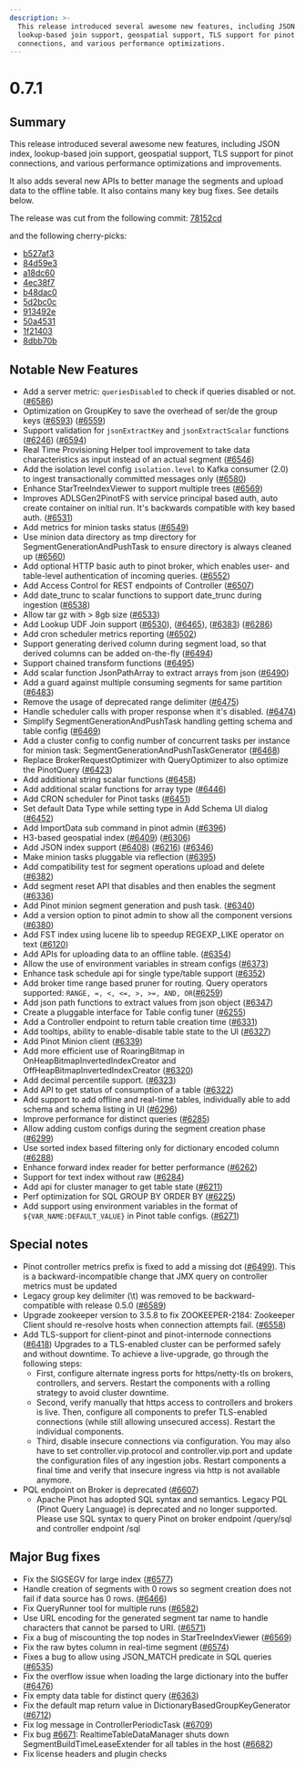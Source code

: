 ```yaml
---
description: >-
  This release introduced several awesome new features, including JSON index,
  lookup-based join support, geospatial support, TLS support for pinot
  connections, and various performance optimizations.
---
```


# 0.7.1

## Summary

This release introduced several awesome new features, including JSON index, lookup-based join support, geospatial support, TLS support for pinot connections, and various performance optimizations and improvements.

It also adds several new APIs to better manage the segments and upload data to the offline table. It also contains many key bug fixes. See details below.

The release was cut from the following commit: [78152cd](https://github.com/apache/pinot/commit/78152cdb2892cf8c2df5b8a4d04e2aa897333487)

and the following cherry-picks:

* [b527af3](https://github.com/apache/pinot/commit/b527af353e78f26d0c4388cab89e4fe18d5290f6)
* [84d59e3](https://github.com/apache/pinot/commit/84d59e3ba27a3cdf0eaecbfe0eeec9b47060a2e3)
* [a18dc60](https://github.com/apache/pinot/commit/a18dc60dca09bd2a1d33a8bc6b787d7ceb8e1749)
* [4ec38f7](https://github.com/apache/pinot/commit/4ec38f79315d4017e5e2ac45e8989fa7fc4584fa)
* [b48dac0](https://github.com/apache/pinot/commit/b48dac07dfce0769ad4acf1a643f3e9aba53e18b)
* [5d2bc0c](https://github.com/apache/pinot/commit/5d2bc0c6d83825e152d30fb4774464fabf3b3e8b)
* [913492e](https://github.com/apache/pinot/commit/913492e443d71d758f0b88b17cb144b5a5a5fb57)
* [50a4531](https://github.com/apache/pinot/commit/50a4531b33475327bc9fe3c0199e7003f0a4c882)
* [1f21403](https://github.com/apache/pinot/commit/1f21403a29a40c751fceb2211437a1e27c58b5e1)
* [8dbb70b](https://github.com/apache/pinot/commit/8dbb70ba08daf90f5e9067fcec545203ffefe215)

## Notable New Features

* Add a server metric: `queriesDisabled` to check if queries disabled or not. ([#6586](https://github.com/apache/pinot/pull/6586))
* Optimization on GroupKey to save the overhead of ser/de the group keys ([#6593](https://github.com/apache/pinot/pull/6593)) ([#6559](https://github.com/apache/pinot/pull6559))
* Support validation for `jsonExtractKey` and `jsonExtractScalar` functions ([#6246](https://github.com/apache/pinot/pull/6246)) ([#6594](https://github.com/apache/pinot/pull/6594))
* Real Time Provisioning Helper tool improvement to take data characteristics as input instead of an actual segment ([#6546](https://github.com/apache/pinot/pull/6546))
* Add the isolation level config `isolation.level` to Kafka consumer (2.0) to ingest transactionally committed messages only ([#6580](https://github.com/apache/pinot/pull/6580))
* Enhance StarTreeIndexViewer to support multiple trees ([#6569](https://github.com/apache/pinot/pull/6569))
* Improves ADLSGen2PinotFS with service principal based auth, auto create container on initial run. It's backwards compatible with key based auth. ([#6531](https://github.com/apache/pinot/pull/6531))
* Add metrics for minion tasks status ([#6549](https://github.com/apache/pinot/pull/6549))
* Use minion data directory as tmp directory for SegmentGenerationAndPushTask to ensure directory is always cleaned up ([#6560](https://github.com/apache/pinot/pull/6560))
* Add optional HTTP basic auth to pinot broker, which enables user- and table-level authentication of incoming queries. ([#6552](https://github.com/apache/pinot/pull/6552))
* Add Access Control for REST endpoints of Controller ([#6507](https://github.com/apache/pinot/pull/6507))
* Add date\_trunc to scalar functions to support date\_trunc during ingestion ([#6538](https://github.com/apache/pinot/pull/6538))
* Allow tar gz with > 8gb size ([#6533](https://github.com/apache/pinot/pull/6533))
* Add Lookup UDF Join support ([#6530](https://github.com/apache/pinot/pull/6530)), ([#6465](https://github.com/apache/pinot/pull/6465)), ([#6383](https://github.com/apache/pinot/pull/6383)) ([#6286](https://github.com/apache/pinot/pull/6286))
* Add cron scheduler metrics reporting ([#6502](https://github.com/apache/pinot/pull/6502))
* Support generating derived column during segment load, so that derived columns can be added on-the-fly ([#6494](https://github.com/apache/pinot/pull/6494))
* Support chained transform functions ([#6495](https://github.com/apache/pinot/pull/6495))
* Add scalar function JsonPathArray to extract arrays from json ([#6490](https://github.com/apache/pinot/pull/6490))
* Add a guard against multiple consuming segments for same partition ([#6483](https://github.com/apache/pinot/pull/6483))
* Remove the usage of deprecated range delimiter ([#6475](https://github.com/apache/pinot/pull/))
* Handle scheduler calls with proper response when it's disabled. ([#6474](https://github.com/apache/pinot/pull/6474))
* Simplify SegmentGenerationAndPushTask handling getting schema and table config ([#6469](https://github.com/apache/pinot/pull/6469))
* Add a cluster config to config number of concurrent tasks per instance for minion task: SegmentGenerationAndPushTaskGenerator ([#6468](https://github.com/apache/pinot/pull/6468))
* Replace BrokerRequestOptimizer with QueryOptimizer to also optimize the PinotQuery ([#6423](https://github.com/apache/pinot/pull/6423))
* Add additional string scalar functions ([#6458](https://github.com/apache/pinot/pull/6458))
* Add additional scalar functions for array type ([#6446](https://github.com/apache/pinot/pull/6446))
* Add CRON scheduler for Pinot tasks ([#6451](https://github.com/apache/pinot/pull/6451))
* Set default Data Type while setting type in Add Schema UI dialog ([#6452](https://github.com/apache/pinot/pull/6452))
* Add ImportData sub command in pinot admin ([#6396](https://github.com/apache/pinot/pull/6396))
* H3-based geospatial index ([#6409](https://github.com/apache/pinot/pull/6409)) ([#6306](https://github.com/apache/pinot/pull/6306))
* Add JSON index support ([#6408](https://github.com/apache/pinot/pull/6408)) ([#6216](https://github.com/apache/pinot/pull/6216)) ([#6346](https://github.com/apache/pinot/pull/6346))
* Make minion tasks pluggable via reflection ([#6395](https://github.com/apache/pinot/pull/6395))
* Add compatibility test for segment operations upload and delete ([#6382](https://github.com/apache/pinot/pull/6382))
* Add segment reset API that disables and then enables the segment ([#6336](https://github.com/apache/pinot/pull/6336))
* Add Pinot minion segment generation and push task. ([#6340](https://github.com/apache/pinot/pull/6340))
* Add a version option to pinot admin to show all the component versions ([#6380](https://github.com/apache/pinot/pull/6380))
* Add FST index using lucene lib to speedup REGEXP\_LIKE operator on text ([#6120](https://github.com/apache/pinot/pull/6120))
* Add APIs for uploading data to an offline table. ([#6354](https://github.com/apache/pinot/pull/6354))
* Allow the use of environment variables in stream configs ([#6373](https://github.com/apache/pinot/pull/6373))
* Enhance task schedule api for single type/table support ([#6352](https://github.com/apache/pinot/pull/6352))
* Add broker time range based pruner for routing. Query operators supported: `RANGE, =, <, <=, >, >=, AND, OR`([#6259](https://github.com/apache/pinot/pull/6259))
* Add json path functions to extract values from json object ([#6347](https://github.com/apache/pinot/pull/6347))
* Create a pluggable interface for Table config tuner ([#6255](https://github.com/apache/pinot/pull/6255))
* Add a Controller endpoint to return table creation time ([#6331](https://github.com/apache/pinot/pull/6331))
* Add tooltips, ability to enable-disable table state to the UI ([#6327](https://github.com/apache/pinot/pull/6327))
* Add Pinot Minion client ([#6339](https://github.com/apache/pinot/pull/6339))
* Add more efficient use of RoaringBitmap in OnHeapBitmapInvertedIndexCreator and OffHeapBitmapInvertedIndexCreator ([#6320](https://github.com/apache/pinot/pull/6320))
* Add decimal percentile support. ([#6323](https://github.com/apache/pinot/pull/6323))
* Add API to get status of consumption of a table ([#6322](https://github.com/apache/pinot/pull/6322))
* Add support to add offline and real-time tables, individually able to add schema and schema listing in UI ([#6296](https://github.com/apache/pinot/pull/6296))
* Improve performance for distinct queries ([#6285](https://github.com/apache/pinot/pull/6285))
* Allow adding custom configs during the segment creation phase ([#6299](https://github.com/apache/pinot/pull/6299))
* Use sorted index based filtering only for dictionary encoded column ([#6288](https://github.com/apache/pinot/pull/6288))
* Enhance forward index reader for better performance ([#6262](https://github.com/apache/pinot/pull/6262))
* Support for text index without raw ([#6284](https://github.com/apache/pinot/pull/6284))
* Add api for cluster manager to get table state ([#6211](https://github.com/apache/pinot/pull/6211))
* Perf optimization for SQL GROUP BY ORDER BY ([#6225](https://github.com/apache/pinot/pull/6225))
* Add support using environment variables in the format of `${VAR_NAME:DEFAULT_VALUE}` in Pinot table configs. ([#6271](https://github.com/apache/pinot/pull/6271))

## Special notes

* Pinot controller metrics prefix is fixed to add a missing dot ([#6499](https://github.com/apache/pinot/pull/6499)). This is a backward-incompatible change that JMX query on controller metrics must be updated
* Legacy group key delimiter (\t) was removed to be backward-compatible with release 0.5.0 ([#6589](https://github.com/apache/pinot/pull/6589))
* Upgrade zookeeper version to 3.5.8 to fix ZOOKEEPER-2184: Zookeeper Client should re-resolve hosts when connection attempts fail. ([#6558](https://github.com/apache/pinot/pull/6558))
* Add TLS-support for client-pinot and pinot-internode connections ([#6418](https://github.com/apache/pinot/pull/6418)) Upgrades to a TLS-enabled cluster can be performed safely and without downtime. To achieve a live-upgrade, go through the following steps:
  * First, configure alternate ingress ports for https/netty-tls on brokers, controllers, and servers. Restart the components with a rolling strategy to avoid cluster downtime.
  * Second, verify manually that https access to controllers and brokers is live. Then, configure all components to prefer TLS-enabled connections (while still allowing unsecured access). Restart the individual components.
  * Third, disable insecure connections via configuration. You may also have to set controller.vip.protocol and controller.vip.port and update the configuration files of any ingestion jobs. Restart components a final time and verify that insecure ingress via http is not available anymore.
* PQL endpoint on Broker is deprecated ([#6607](https://github.com/apache/pinot/pull/6607))
  * Apache Pinot has adopted SQL syntax and semantics. Legacy PQL (Pinot Query Language) is deprecated and no longer supported. Please use SQL syntax to query Pinot on broker endpoint /query/sql and controller endpoint /sql

## Major Bug fixes

* Fix the SIGSEGV for large index ([#6577](https://github.com/apache/pinot/pull/6577))
* Handle creation of segments with 0 rows so segment creation does not fail if data source has 0 rows. ([#6466](https://github.com/apache/pinot/pull/6466))
* Fix QueryRunner tool for multiple runs ([#6582](https://github.com/apache/pinot/pull/))
* Use URL encoding for the generated segment tar name to handle characters that cannot be parsed to URI. ([#6571](https://github.com/apache/pinot/pull/6571))
* Fix a bug of miscounting the top nodes in StarTreeIndexViewer ([#6569](https://github.com/apache/pinot/pull/6569))
* Fix the raw bytes column in real-time segment ([#6574](https://github.com/apache/pinot/pull/6574))
* Fixes a bug to allow using JSON\_MATCH predicate in SQL queries ([#6535](https://github.com/apache/pinot/pull/6535))
* Fix the overflow issue when loading the large dictionary into the buffer ([#6476](https://github.com/apache/pinot/pull/6476))
* Fix empty data table for distinct query ([#6363](https://github.com/apache/pinot/pull/6363))
* Fix the default map return value in DictionaryBasedGroupKeyGenerator ([#6712](https://github.com/apache/pinot/pull/6712))
* Fix log message in ControllerPeriodicTask ([#6709](https://github.com/apache/pinot/pull/6709))
* Fix bug [#6671](https://github.com/apache/pinot/issues/6671): RealtimeTableDataManager shuts down SegmentBuildTimeLeaseExtender for all tables in the host ([#6682](https://github.com/apache/pinot/pull/6682))
* Fix license headers and plugin checks
